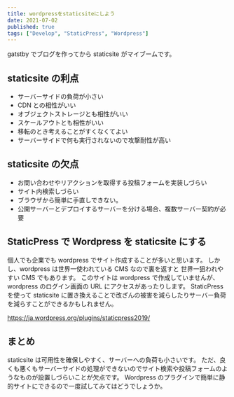 ```yaml
---
title: wordpressをstaticsiteにしよう
date: 2021-07-02
published: true
tags: ["Develop", "StaticPress", "Wordpress"]
---
```


gatstby でブログを作ってから staticsite がマイブームです。

## staticsite の利点

- サーバーサイドの負荷が小さい
- CDN との相性がいい
- オブジェクトストレージとも相性がいい
- スケールアウトとも相性がいい
- 移転のとき考えることがすくなくてよい
- サーバーサイドで何も実行されないので攻撃耐性が高い

## staticsite の欠点

- お問い合わせやリアクションを取得する投稿フォームを実装しづらい
- サイト内検索しづらい
- ブラウザから簡単に手直しできない。
- 公開サーバーとデプロイするサーバーを分ける場合、複数サーバー契約が必要

## StaticPress で Wordpress を staticsite にする

個人でも企業でも wordpress でサイト作成することが多いと思います。
しかし、wordpress は世界一使われている CMS なので裏を返すと
世界一狙われやすい CMS でもあります。
このサイトは wordpress で作成していませんが、wordpress のログイン画面の URL にアクセスがあったりします。
StaticPress を使って staticsite に置き換えることで改ざんの被害を減らしたりサーバー負荷を減らすことができるかもしれません。

https://ja.wordpress.org/plugins/staticpress2019/

## まとめ

staticsite は可用性を確保しやすく、サーバーへの負荷も小さいです。
ただ、良くも悪くもサーバーサイドの処理ができないのでサイト検索や投稿フォームのようなものが設置しづらいことが欠点です。
Wordpress のプラグインで簡単に静的サイトにできるので一度試してみてはどうでしょうか。
